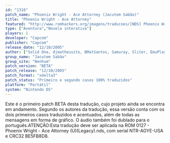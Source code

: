 ```yaml
---
id: "1316"
patch_name: "Phoenix Wright - Ace Attorney (Jacutem Sabão)"
title: "Phoenix Wright - Ace Attorney"
featured: "http://www.romhackers.org/imagens/traducoes/[NDS] Phoenix Wright - Ace Attorney - Jacutem Sabão - 1.jpg"
type: ["Aventura","Novela interativa"]
players: 1
developer: "Capcom"
publisher: "Capcom"
release_date: "12/10/2005"
author: ["Solid One, djmatheusito, BMatSantos, Samuray, Sliter, EmuPlays, Gamerulez, Magalicia, Sigaki, Sorinha Phantasie, Cronus, nickhirano, Sahgo e Caíque JustinoColaboradores: Pinet, Steve_Doido, nickhirano, Cronus, ShadowG, Marvin e OnepiecefreakDubladores: Bruno Sigaki, Gabriel \"Tanekoshima\" Hideki, Téa Mazaki, Eduardo Yamane, Juh Sasha e Gabriel Andrade"]
group_name: "Jacutem Sabão"
group_site: "Nenhum"
patch_version: "BETA"
patch_release: "12/10/2005"
patch_format: "xdelta3"
patch_status: "Primeiro e segundo casos 100% traduzidos"
platform: "Portátil"
system: "Nintendo DS"
---
```


Este é o primeiro patch BETA desta tradução, cujo projeto ainda se encontra em andamento. Segundo os autores da tradução, essa versão conta com os dois primeiros casos traduzidos e acentuados, além de todas as mensagens em forma de gráfico. O áudio também foi dublado para o português.ATENÇÃO:Esta tradução deve ser aplicada na ROM 0127 - Phoenix Wright - Ace Attorney (U)(Legacy).nds, com serial NTR-AGYE-USA e CRC32 BE5FB8D8.